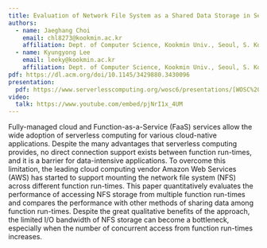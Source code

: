 ```yaml
---
title: Evaluation of Network File System as a Shared Data Storage in Serverless Computing
authors:
  - name: Jaeghang Choi
    email: chl8273@kookmin.ac.kr
    affiliation: Dept. of Computer Science, Kookmin Univ., Seoul, S. Korea
  - name: Kyungyong Lee
    email: leeky@kookmin.ac.kr
    affiliation: Dept. of Computer Science, Kookmin Univ., Seoul, S. Korea
pdf: https://dl.acm.org/doi/10.1145/3429880.3430096
presentation:
  pdf: https://www.serverlesscomputing.org/wosc6/presentations/[WOSC%202020]%20Evaluation%20of%20Network%20File%20System%20as%20a%20Shared%20Data%20Storage%20in%20Serverless%20Computing.pdf
video:
  talk: https://www.youtube.com/embed/pjNrI1x_4UM
---
```


Fully-managed cloud and Function-as-a-Service (FaaS) services allow the wide adoption of serverless computing for various cloud-native applications. Despite the many advantages that serverless computing provides, no direct connection support exists between function run-times, and it is a barrier for data-intensive applications. To overcome this limitation, the leading cloud computing vendor Amazon Web Services (AWS) has started to support mounting the network file system (NFS) across different function run-times. This paper quantitatively evaluates the performance of accessing NFS storage from multiple function run-times and compares the performance with other methods of sharing data among function run-times. Despite the great qualitative benefits of the approach, the limited I/O bandwidth of NFS storage can become a bottleneck, especially when the number of concurrent access from function run-times increases.